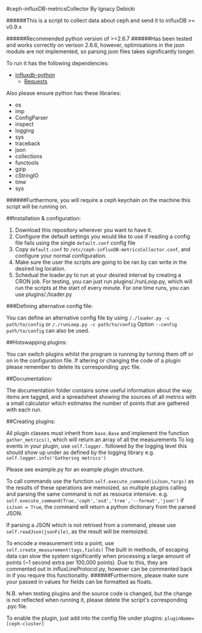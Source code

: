 #ceph-influxDB-metricsCollector
By Ignacy Debicki

######This is a script to collect data about ceph and send it to influxDB >= v0.9.x

######Recommended python version of >=2.6.7
######Has been tested and works correctly on verison 2.6.6, however, optimisations in the json module are not implemented, so parsing json files takes significantly longer.


To run it has the following dependencies:

* [influxdb-python](https://github.com/influxdb/influxdb-python)
  * [Requests](http://docs.python-requests.org/)

Also please ensure python has these libraries:

* os	
* imp
* ConfigParser
* inspect
* logging
* sys
* traceback
* json
* collections
* functools
* gzip
* cStringIO
* time
* sys

######Furthermore, you will require a ceph keychain on the machine this script will be running on.

##Installation & configuration:

1. Download this repository wherever you want to have it.
2. Configure the default settings you would like to use if reading a config file fails using the single `default.conf` config file
3. Copy `default.conf` to `/etc/ceph-influxDB-metricsCollector.conf`, and configure your normal configuration.
4. Make sure the user the scripts are going to be ran by can write in the desired log location.
5. Schedual the loader.py to run at your desired interval by creating a CRON job. For testing, you can just run plugins/./runLoop.py, which will run the scripts at the start of every minute. For one time runs, you can use plugins/./loader.py


###Defining alternative config file:

You can define an alternative config file by using `/./loader.py -c path/to/config` or `/./runLoop.py -c path/to/config`
Option `--config path/to/config` can also be used.

##Hotswapping plugins:

You can switch plugins whilst the program is running by turning them off or on in the configuration file.
If altering or changing the code of a plugin please remember to delete its corresponding .pyc file.

##Documentation:

The documentation folder contains some useful information about the way items are tagged, and a spreadsheet showing the sources of all metrics with a small calculator which estimates the number of points that are gathered with each run.

##Creating plugins:

All plugin classes must inherit from `base.Base` and implement the function `gather_metrics()`, which will return an array of all the measurements
To log events in your plugin, use `self.logger.` followed by the logging level this should show up under as defined by the logging library
e.g. `self.logger.info('Gathering metrics')`

Please see example.py for an example plugin structure.

To call commands use the function `self.execute_command(isJson,*args)` as the results of these operations are memoized, so multiple plugins calling and parsing the same command is not as resource intensive.
e.g. `self.execute_command(True,'ceph','osd','tree','--format','json')`
if `isJson = True`, the command will return a python dictionary from the parsed JSON. 

If parsing a JSON which is not retrived from a command, please use `self.readJson(jsonFile)`, as the result will be memoized.

To encode a measurement into a point, use `self.create_measurement(tags,fields)`
The built in methods, of escaping data can slow the system significantly when processing a large amount of points (~1 second extra per 100,000 points).
Due to this, they are commented out in influxLineProtocol.py, however can be commented back in if you require this functionality.
######Furthermore, please make sure your passed in values for fields can be formatted as floats.

N.B. when testing plugins and the source code is changed, but the change is not reflected when running it, please delete the script's corresponding .pyc file.

To enable the plugin, just add into the config file under plugins:
`pluginName=[ceph-cluster]`
